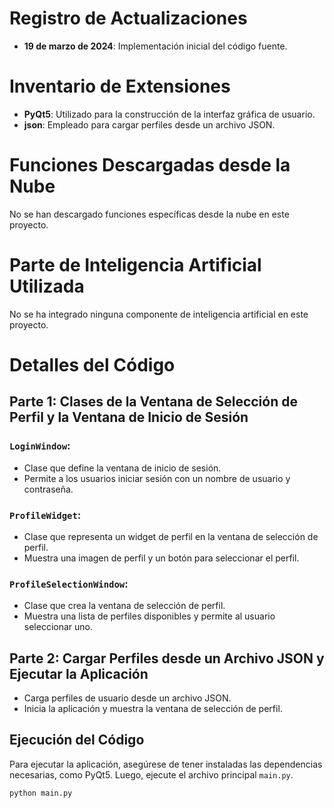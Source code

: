 # Registro de Actualizaciones

- **19 de marzo de 2024**: Implementación inicial del código fuente.

# Inventario de Extensiones

- **PyQt5**: Utilizado para la construcción de la interfaz gráfica de usuario.
- **json**: Empleado para cargar perfiles desde un archivo JSON.

# Funciones Descargadas desde la Nube

No se han descargado funciones específicas desde la nube en este proyecto.

# Parte de Inteligencia Artificial Utilizada

No se ha integrado ninguna componente de inteligencia artificial en este proyecto.

# Detalles del Código

## Parte 1: Clases de la Ventana de Selección de Perfil y la Ventana de Inicio de Sesión

### `LoginWindow`:
- Clase que define la ventana de inicio de sesión.
- Permite a los usuarios iniciar sesión con un nombre de usuario y contraseña.

### `ProfileWidget`:
- Clase que representa un widget de perfil en la ventana de selección de perfil.
- Muestra una imagen de perfil y un botón para seleccionar el perfil.

### `ProfileSelectionWindow`:
- Clase que crea la ventana de selección de perfil.
- Muestra una lista de perfiles disponibles y permite al usuario seleccionar uno.

## Parte 2: Cargar Perfiles desde un Archivo JSON y Ejecutar la Aplicación

- Carga perfiles de usuario desde un archivo JSON.
- Inicia la aplicación y muestra la ventana de selección de perfil.

## Ejecución del Código

Para ejecutar la aplicación, asegúrese de tener instaladas las dependencias necesarias, como PyQt5. Luego, ejecute el archivo principal `main.py`.

```bash
python main.py
